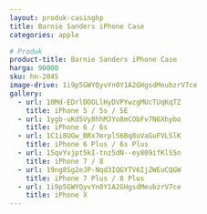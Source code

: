 ```yaml
---
layout: produk-casinghp
title: Barnie Sanders iPhone Case
categories: apple

# Produk
product-title: Barnie Sanders iPhone Case
harga: 90000
sku: hn-2845
image-drive: 1i9p5GWYQyvYn0Y1A2GHgsdMeubzrV7ce
gallery:
  - url: 10Md-EDrlDOOLlHyDVPYwzgMUcTUqKqTZ
    title: iPhone 5 / 5s / SE
  - url: 1ygb-uKd5Vy8hhMJYo8mCObFv7N6Xhybo
    title: iPhone 6 / 6s
  - url: 1C1i8UGw_BRx7mrplS6Bq8uVaGuFVLSlK
    title: iPhone 6 Plus / 6s Plus
  - url: 15qvYvjpt5kI-tnz5dN--ey809ifKlS5n
    title: iPhone 7 / 8
  - url: 19ng8Sg2eJP-Nqd3IQGYTV6IjZWEuCQGW
    title: iPhone 7 Plus / 8 Plus
  - url: 1i9p5GWYQyvYn0Y1A2GHgsdMeubzrV7ce
    title: iPhone X
---
```

